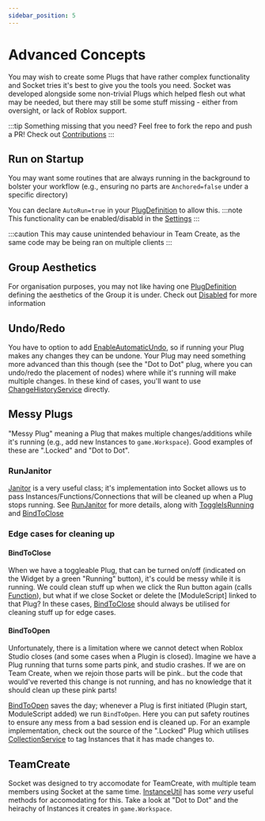```yaml
---
sidebar_position: 5
---
```


# Advanced Concepts

You may wish to create some Plugs that have rather complex functionality and Socket tries it's best to give you the tools you need. Socket was developed
alongside some non-trivial Plugs which helped flesh out what may be needed, but there may still be some stuff missing - either from oversight, or lack of Roblox
support.

:::tip
Something missing that you need? Feel free to fork the repo and push a PR! Check out [Contributions](/docs/Contributing)
:::

## Run on Startup
You may want some routines that are always running in the background to bolster your workflow (e.g., ensuring no parts are `Anchored=false` under a specific directory)

You can declare `AutoRun=true` in your [PlugDefinition](/api/PlugDefinition) to allow this.
:::note
This functionality can be enabled/disabld in the [Settings](/api/SocketSettings#EnableAutoRun)
:::

:::caution
This may cause unintended behaviour in Team Create, as the same code may be being ran on multiple clients
:::

## Group Aesthetics
For organisation purposes, you may not like having one [PlugDefinition](/api/PlugDefinition) defining the aesthetics of the Group it is under. Check out [Disabled](/api/PlugDefinition#Disabled) for more information

## Undo/Redo
You have to option to add [EnableAutomaticUndo](/api/PlugDefinition#EnableAutomaticUndo), so if running your Plug makes any changes they can be undone. Your Plug may
need something more advanced than this though (see the "Dot to Dot" plug, where you can undo/redo the placement of nodes) where while it's running will make multiple
changes. In these kind of cases, you'll want to use [ChangeHistoryService](https://developer.roblox.com/en-us/api-reference/class/ChangeHistoryService) directly.

## Messy Plugs
"Messy Plug" meaning a Plug that makes multiple changes/additions while it's running (e.g., add new Instances to `game.Workspace`). Good examples of these are ".Locked" and "Dot to Dot".

### RunJanitor
[Janitor](/api/Janitor) is a very useful class; it's implementation into Socket allows us to pass Instances/Functions/Connections that will be cleaned up when a
Plug stops running. See [RunJanitor](/api/PlugDefinition#RunJanitor) for more details, along with [ToggleIsRunning](/api/PlugDefinition#ToggleIsRunning) and
[BindToClose](/api/PlugDefinition#BindToClose)

### Edge cases for cleaning up

#### BindToClose
When we have a toggleable Plug, that can be turned on/off (indicated on the Widget by a green "Running" button), it's could be messy while it is running. We could
clean stuff up when we click the Run button again (calls [Function](/api/PlugDefinition#Function)), but what if we close Socket or delete the [ModuleScript] linked
to that Plug? In these cases, [BindToClose](/api/PlugDefinition#BindToClose) should always be utilised for cleaning stuff up for edge cases.

#### BindToOpen
Unfortunately, there is a limitation where we cannot detect when Roblox Studio closes (and some cases when a Plugin is closed). Imagine we have a Plug running that turns
some parts pink, and studio crashes. If we are on Team Create, when we rejoin those parts will be pink.. but the code that would've reverted this change is not running,
and has no knowledge that it should clean up these pink parts!

[BindToOpen](/api/PlugDefinition#BindToClose) saves the day; whenever a Plug is first initiated (Plugin start, ModuleScript added) we run `BindToOpen`. Here you can
put safety routines to ensure any mess from a bad session end is cleaned up. For an example implementation, check out the source of the ".Locked" Plug which utilises
[CollectionService](https://developer.roblox.com/en-us/api-reference/class/CollectionService) to tag Instances that it has made changes to.

## TeamCreate
Socket was designed to try accomodate for TeamCreate, with multiple team members using Socket at the same time. [InstanceUtil](/api/InstanceUtil) has some *very* useful methods for accomodating for this. Take a look at "Dot to Dot" and the heirachy of Instances it creates in `game.Workspace`.